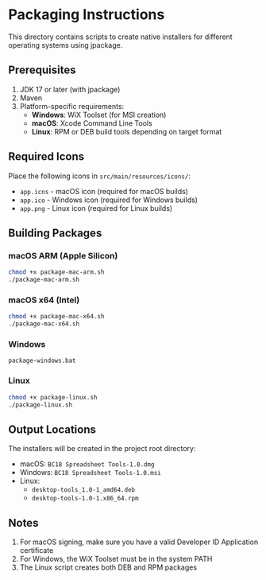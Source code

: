 # Packaging Instructions

This directory contains scripts to create native installers for different operating systems using jpackage.

## Prerequisites

1. JDK 17 or later (with jpackage)
2. Maven
3. Platform-specific requirements:
    - **Windows**: WiX Toolset (for MSI creation)
    - **macOS**: Xcode Command Line Tools
    - **Linux**: RPM or DEB build tools depending on target format

## Required Icons

Place the following icons in `src/main/resources/icons/`:

- `app.icns` - macOS icon (required for macOS builds)
- `app.ico` - Windows icon (required for Windows builds)
- `app.png` - Linux icon (required for Linux builds)

## Building Packages

### macOS ARM (Apple Silicon)

```bash
chmod +x package-mac-arm.sh
./package-mac-arm.sh
```

### macOS x64 (Intel)

```bash
chmod +x package-mac-x64.sh
./package-mac-x64.sh
```

### Windows

```batch
package-windows.bat
```

### Linux

```bash
chmod +x package-linux.sh
./package-linux.sh
```

## Output Locations

The installers will be created in the project root directory:

- macOS: `BC18 Spreadsheet Tools-1.0.dmg`
- Windows: `BC18 Spreadsheet Tools-1.0.msi`
- Linux:
    - `desktop-tools_1.0-1_amd64.deb`
    - `desktop-tools-1.0-1.x86_64.rpm`

## Notes

1. For macOS signing, make sure you have a valid Developer ID Application certificate
2. For Windows, the WiX Toolset must be in the system PATH
3. The Linux script creates both DEB and RPM packages
